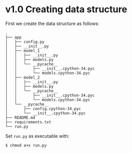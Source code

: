 v1.0 Creating data structure
===

First we create the data structure as follows:

~~~
.
├── app
│   ├── config.py
│   ├── __init__.py
│   ├── model_1
│   │   ├── __init__.py
│   │   ├── models.py
│   │   └── __pycache__
│   │       ├── __init__.cpython-34.pyc
│   │       └── models.cpython-34.pyc
│   ├── model_2
│   │   ├── __init__.py
│   │   ├── models.py
│   │   └── __pycache__
│   │       ├── __init__.cpython-34.pyc
│   │       └── models.cpython-34.pyc
│   └── __pycache__
│       ├── config.cpython-34.pyc
│       └── __init__.cpython-34.pyc
├── README.md
├── requirements.txt
└── run.py
~~~

Set `run.py` as executable with:

~~~
$ chmod a+x run.py
~~~

